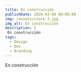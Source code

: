 ```yaml
---
title: En construcción
publishDate: 2020-03-04 00:00:00
img: /assets/stock-3.jpg
img_alt: En construcción
description: |
 En construcción
tags:
  - Design
  - Dev
  - Branding
---
```


En construcción
